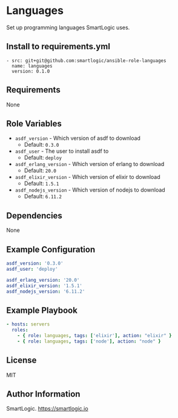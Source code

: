 # Languages

Set up programming languages SmartLogic uses.

## Install to requirements.yml

```
- src: git+git@github.com:smartlogic/ansible-role-languages
  name: languages
  version: 0.1.0
```

## Requirements

None

## Role Variables

- `asdf_version` - Which version of asdf to download
  - Default: `0.3.0`
- `asdf_user` - The user to install asdf to
  - Default: `deploy`
- `asdf_erlang_version` - Which version of erlang to download
  - Default: `20.0`
- `asdf_elixir_version` - Which version of elixir to download
  - Default: `1.5.1`
- `asdf_nodejs_version` - Which version of nodejs to download
  - Default: `6.11.2`

## Dependencies

None

## Example Configuration

```yaml
asdf_version: '0.3.0'
asdf_user: 'deploy'

asdf_erlang_version: '20.0'
asdf_elixir_version: '1.5.1'
asdf_nodejs_version: '6.11.2'
```

## Example Playbook

```yaml
- hosts: servers
  roles:
    - { role: languages, tags: ['elixir'], action: "elixir" }
    - { role: languages, tags: ['node'], action: "node" }
```

## License

MIT

## Author Information

SmartLogic. https://smartlogic.io
